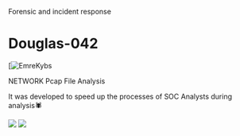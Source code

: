 Forensic and incident response
# Douglas-042
[![EmreKybs](https://img.shields.io/badge/MadeBy-EmreKybs-red)


NETWORK Pcap File Analysis

It was developed to speed up the processes of SOC Analysts during analysis🕷️

<img src="https://github.com/emrekybs/Douglas-042/blob/main/gif.png">

<img src="https://github.com/emrekybs/Douglas-042/blob/main/png.jpg">
